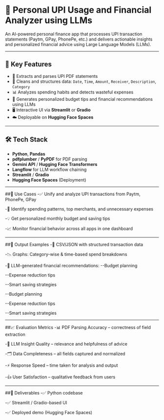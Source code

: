 # 💸 Personal UPI Usage and Financial Analyzer using LLMs

An AI-powered personal finance app that processes UPI transaction statements (Paytm, GPay, PhonePe, etc.) and delivers actionable insights and personalized financial advice using Large Language Models (LLMs).

---

## 🚀 Key Features

- 📄 Extracts and parses UPI PDF statements
- 🧹 Cleans and structures data: `Date`, `Time`, `Amount`, `Receiver`, `Description`, `Category`
- 📊 Analyzes spending habits and detects wasteful expenses
- 🧠 Generates personalized budget tips and financial recommendations using LLMs
- 🖥️ Interactive UI via **Streamlit** or **Gradio**
- ☁️ Deployable on **Hugging Face Spaces**

---

## 🛠️ Tech Stack

- **Python**, **Pandas**
- **pdfplumber** / **PyPDF** for PDF parsing
- **Gemini API** / **Hugging Face Transformers**
- **Langflow** for LLM workflow chaining
- **Streamlit** / **Gradio**
- **Hugging Face Spaces** (Deployment)

---

##📌 Use Cases
-✅ Unify and analyze UPI transactions from Paytm, PhonePe, GPay

-🔎 Identify spending patterns, top merchants, and unnecessary expenses

-💡 Get personalized monthly budget and saving tips

-📈 Monitor financial behavior across all apps in one dashboard

---

##🧾 Output Examples
-📁 CSV/JSON with structured transaction data

-📉 Graphs: Category-wise & time-based spend breakdowns

-🧠 LLM-generated financial recommendations:
--Budget planning

--Expense reduction tips

--Smart saving strategies

--Budget planning

--Expense reduction tips

--Smart saving strategies

---

##📈 Evaluation Metrics
-📊 PDF Parsing Accuracy – correctness of field extraction

-💬 LLM Insight Quality – relevance and helpfulness of advice

-🗂️ Data Completeness – all fields captured and normalized

-⚡ Response Speed – time taken for analysis and output

-👍 User Satisfaction – qualitative feedback from users

---

##🎯 Deliverables
-✅ Python codebase

-✅ Streamlit / Gradio-based UI

-✅ Deployed demo (Hugging Face Spaces)
